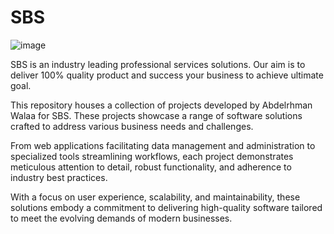 # SBS

![image](https://github.com/AbdelrhmanWalaa/SBS/assets/44446382/3de64126-cf77-4268-86b8-17acd72c968d)

SBS is an industry leading professional services solutions. Our aim is to deliver 100% quality product
and success your business to achieve ultimate goal.

This repository houses a collection of projects developed by Abdelrhman Walaa for SBS. These projects showcase a range of software solutions crafted to address various business needs and challenges. 

From web applications facilitating data management and administration to specialized tools streamlining workflows, each project demonstrates meticulous attention to detail, robust functionality, and adherence to industry best practices.

With a focus on user experience, scalability, and maintainability, these solutions embody a commitment to delivering high-quality software tailored to meet the evolving demands of modern businesses.
